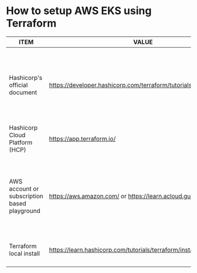 # How to setup AWS EKS using Terraform

| ITEM | VALUE | NOTES |
|---|---|---|
Hashicorp's official document | https://developer.hashicorp.com/terraform/tutorials/kubernetes/eks | How to Provision an EKS cluster<br>For deploying via Terraform CLI and not VCS connection |
Hashicorp Cloud Platform (HCP) | https://app.terraform.io/ | Where workspace is hosted |
AWS account or subscription based playground | https://aws.amazon.com/ or https://learn.acloud.guru/home | <li>aCloudguru playgrounds are destroyed nightly; alleviates the stress of AWS costs accruing.</li> |
Terraform local install | https://learn.hashicorp.com/tutorials/terraform/install-cli | mac - brew install terraform |
|  |  |
|  |  |
